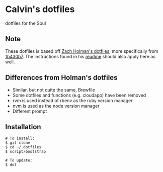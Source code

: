 # Calvin's dotfiles

dotfiles for the Soul

## Note

These dotfiles is based off [Zach Holman's dotfiles](https://github.com/holman/dotfiles), more specifically from [1b430b7](https://github.com/holman/dotfiles/tree/1b430b72e4e098a9902ff8435c08655c28db1edd).
The instructions found in his [readme](https://github.com/holman/dotfiles/blob/1b430b72e4e098a9902ff8435c08655c28db1edd/README.md) should also apply here as well.

## Differences from Holman's dotfiles

- Similar, but not quite the same, Brewfile
- Some dotfiles and functions (e.g. cloudapp) have been removed
- rvm is used instead of rbenv as the ruby version manager
- nvm is used as the node version manager
- Different prompt

## Installation

```
# To install:
$ git clone
$ cd ~/.dotfiles
$ script/bootstrap

# To update:
$ dot
```
